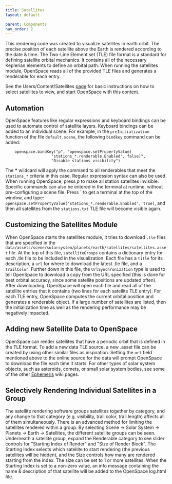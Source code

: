 ```yaml
---
title: Satellites
layout: default

parent: Components
nav_order: 2
---
```


This rendering code was created to visualize satellites in earth orbit.  The precise position of each satellite above the Earth is rendered according to the date & time.  The Two-Line Element set (TLE) file format is a standard for defining satellite orbital mechanics.  It contains all of the necessary Keplerian elements to define an orbital path.  When running the satellites module, OpenSpace reads all of the provided TLE files and generates a renderable for each entry.

See the Users/Content/Satellites [page](../users/content/satellites.md) for basic instructions on how to select satellites to view, and start OpenSpace with this content.

## Automation
OpenSpace features like regular expressions and keyboard bindings can be used to automate control of satellite layers.  Keyboard bindings can be added to an individual scene.  For example, in the `preInitialization` function of the file `default.scene`, the following `bindkey` command can be added:
```
    openspace.bindKey("p", "openspace.setPropertyValue(
                    'stations_*.renderable.Enabled', false)",
                    "Disable stations visibility")
```
The **\*** wildcard will apply the command to all renderables that meet the `stations_*` criteria in this case.  Regular expression syntax can also be used. When running OpenSpace, press _p_ to make all station satellites invisible.  Specific commands can also be entered in the terminal at runtime, without pre-configuring a scene file.  Press **\`** to get a terminal at the top of the window, and type: `openspace.setPropertyValue('stations_*.renderable.Enabled', true)`, and then all satellites from the `stations.txt` TLE file will become visible again.

## Customizing the Satellites Module
When OpenSpace starts the satellites module, it tries to download `.tle` files that are specified in the `data/assets/scene/solarsystem/planets/earth/satellites/satellites.asset` file.  At the top of this file, `satelliteGroups` contains a dictionary entry for each .tle file to be included in the visualization.  Each file has a `title` for its description, a `url` for where to download the latest .tle file, and a `trailColor`.  Further down in this file, the `UrlSynchronization` type is used to tell OpenSpace to download a copy from the URL specified (this is done for best orbital accuracy, since some satellite positions are updated often).  After downloading, OpenSpace will open each file and read all of the satellite entries that it contains (two lines for each satellite TLE entry).  For each TLE entry, OpenSpace computes the current orbital position and generates a renderable object.  If a large number of satellites are listed, then the initialization time as well as the rendering performance may be negatively impacted.

## Adding new Satellite Data to OpenSpace
OpenSpace can render satellites that have a periodic orbit that is defined in the TLE format. To add a new data TLE source, a new .asset file can be created by using other similar files as inspiration. Setting the `url` field mentioned above to the online source for the data will prompt OpenSpace to download the file each time it starts.
For other types of solar system objects, such as asteroids, comets, or small solar system bodies, see some of the other [Ephemeris](../builders/ephemeris/index.md) wiki pages.

## Selectively Rendering Individual Satellites in a Group
The satellite rendering software groups satellites together by category, and any change to that category (e.g. visibility, trail color, trail length) affects all of them simultaneously.
There is an advanced method for limiting the satellites rendered within a group. By selecting Scene -> Solar System -> Planets -> Earth -> Satellites, the different satellite groups can be seen. Underneath a satellite group, expand the Renderable category to see slider controls for "Starting Index of Render" and "Size of Render Block". The Starting Index selects which satellite to start rendering (the previous satellites will be hidden), and the Size controls how many are rendered starting from the index. The size can be set to 1 or more satellites. When the Starting Index is set to a non-zero value, an info message containing the name & description of that satellite will be added to the OpenSpace log.html file.
